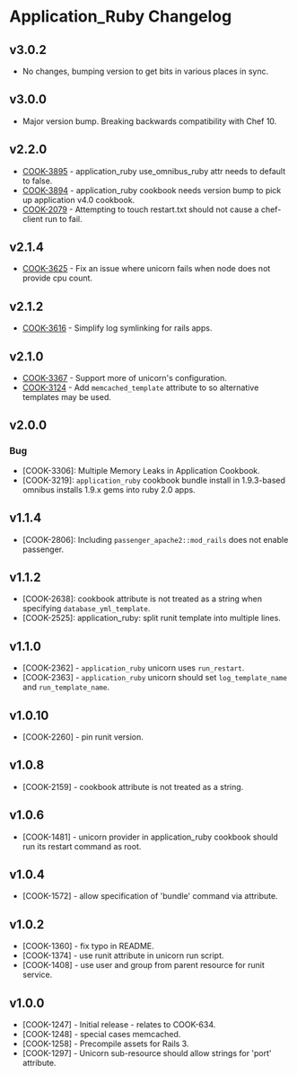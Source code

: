 # Application_Ruby Changelog

## v3.0.2

* No changes, bumping version to get bits in various places in sync.

## v3.0.0

* Major version bump. Breaking backwards compatibility with Chef 10.

## v2.2.0

* [COOK-3895](https://tickets.opscode.com/browse/COOK-3895) - application_ruby use_omnibus_ruby attr needs to default to false.
* [COOK-3894](https://tickets.opscode.com/browse/COOK-3894) - application_ruby cookbook needs version bump to pick up application v4.0 cookbook.
* [COOK-2079](https://tickets.opscode.com/browse/COOK-2079) - Attempting to touch restart.txt should not cause a chef-client run to fail.

## v2.1.4

* [COOK-3625](https://tickets.opscode.com/browse/COOK-3625) - Fix an issue where unicorn fails when node does not provide cpu count.

## v2.1.2

* [COOK-3616](https://tickets.opscode.com/browse/COOK-3616) - Simplify log symlinking for rails apps.

## v2.1.0

* [COOK-3367](https://tickets.opscode.com/browse/COOK-3367) - Support more of unicorn's configuration.
* [COOK-3124](https://tickets.opscode.com/browse/COOK-3124) - Add `memcached_template` attribute to so alternative templates may be used.

## v2.0.0

### Bug

* [COOK-3306]: Multiple Memory Leaks in Application Cookbook.
* [COOK-3219]: `application_ruby` cookbook bundle install in 1.9.3-based omnibus installs 1.9.x gems into ruby 2.0 apps.

## v1.1.4

* [COOK-2806]: Including `passenger_apache2::mod_rails` does not enable passenger.

## v1.1.2

* [COOK-2638]: cookbook attribute is not treated as a string when specifying `database_yml_template`.
* [COOK-2525]: application_ruby: split runit template into multiple lines.

## v1.1.0

* [COOK-2362] - `application_ruby` unicorn uses `run_restart`.
* [COOK-2363] - `application_ruby` unicorn should set `log_template_name` and `run_template_name`.

## v1.0.10

* [COOK-2260] - pin runit version.

## v1.0.8

* [COOK-2159] - cookbook attribute is not treated as a string.

## v1.0.6

* [COOK-1481] - unicorn provider in application_ruby cookbook should run its restart command as root.

## v1.0.4

* [COOK-1572] - allow specification of 'bundle' command via attribute.

## v1.0.2

* [COOK-1360] - fix typo in README.
* [COOK-1374] - use runit attribute in unicorn run script.
* [COOK-1408] - use user and group from parent resource for runit service.

## v1.0.0

* [COOK-1247] - Initial release - relates to COOK-634.
* [COOK-1248] - special cases memcached.
* [COOK-1258] - Precompile assets for Rails 3.
* [COOK-1297] - Unicorn sub-resource should allow strings for 'port' attribute.
